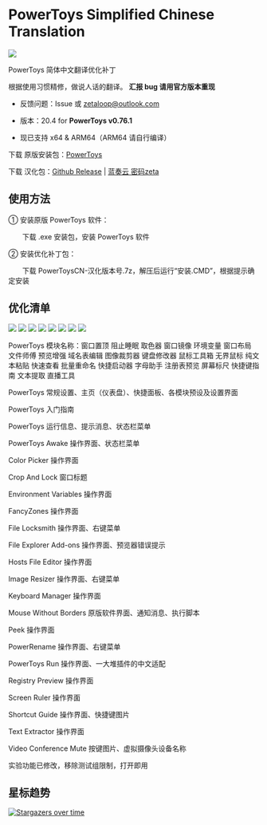 # PowerToys Simplified Chinese Translation

<img src="https://raw.githubusercontents.com/zetaloop/PowerToys-CN/master/to.pic/PowerToysCN-20.topic.png"/>

PowerToys 简体中文翻译优化补丁

根据使用习惯精修，做说人话的翻译。 **汇报 bug 请用官方版本重现**

- 反馈问题：Issue 或 zetaloop@outlook.com

- 版本：20.4 for **PowerToys v0.76.1**

- 现已支持 x64 & ARM64（ARM64 请自行编译）

下载 原版安装包：[PowerToys](https://github.com/microsoft/PowerToys)

下载 汉化包：[Github Release](https://github.com/zetaloop/PowerToys-CN/releases/latest) | [蓝奏云 密码zeta](https://zeta.lanzouq.com/b01lq4fjc)

## 使用方法

① 安装原版 PowerToys 软件：

　　下载 .exe 安装包，安装 PowerToys 软件

② 安装优化补丁包：

　　下载 PowerToysCN-汉化版本号.7z，解压后运行“安装.CMD”，根据提示确定安装

## 优化清单

<img src="https://raw.githubusercontents.com/zetaloop/PowerToys-CN/master/to.pic/1.png"/>
<img src="https://raw.githubusercontents.com/zetaloop/PowerToys-CN/master/to.pic/2.png"/>
<img src="https://raw.githubusercontents.com/zetaloop/PowerToys-CN/master/to.pic/3.png"/>
<img src="https://raw.githubusercontents.com/zetaloop/PowerToys-CN/master/to.pic/4.png"/>
<img src="https://raw.githubusercontents.com/zetaloop/PowerToys-CN/master/to.pic/5.png"/>
<img src="https://raw.githubusercontents.com/zetaloop/PowerToys-CN/master/to.pic/6.png"/>
<img src="https://raw.githubusercontents.com/zetaloop/PowerToys-CN/master/to.pic/7.png"/>
<img src="https://raw.githubusercontents.com/zetaloop/PowerToys-CN/master/to.pic/8.png"/>

PowerToys 模块名称：窗口置顶 阻止睡眠 取色器 窗口镜像 环境变量 窗口布局 文件师傅 预览增强 域名表编辑 图像裁剪器 键盘修改器 鼠标工具箱 无界鼠标 纯文本粘贴 快速查看 批量重命名 快捷启动器 字母助手 注册表预览 屏幕标尺 快捷键指南 文本提取 直播工具

PowerToys 常规设置、主页（仪表盘）、快捷面板、各模块预设及设置界面

PowerToys 入门指南

PowerToys 运行信息、提示消息、状态栏菜单

PowerToys Awake 操作界面、状态栏菜单

Color Picker 操作界面

Crop And Lock 窗口标题

Environment Variables 操作界面

FancyZones 操作界面

File Locksmith 操作界面、右键菜单

File Explorer Add-ons 操作界面、预览器错误提示

Hosts File Editor 操作界面

Image Resizer 操作界面、右键菜单

Keyboard Manager 操作界面

Mouse Without Borders 原版软件界面、通知消息、执行脚本

Peek 操作界面

PowerRename 操作界面、右键菜单

PowerToys Run 操作界面、一大堆插件的中文适配

Registry Preview 操作界面

Screen Ruler 操作界面

Shortcut Guide 操作界面、快捷键图片

Text Extractor 操作界面

Video Conference Mute 按键图片、虚拟摄像头设备名称

实验功能已修改，移除测试组限制，打开即用

## 星标趋势

[![Stargazers over time](https://starchart.cc/zetaloop/PowerToys-CN.svg)](https://starchart.cc/zetaloop/PowerToys-CN)
